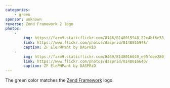 ```yaml
---
categories:
    - green
sponsor: unknown
reverse: Zend Framework 2 logo
photos:
    -
        img: https://farm9.staticflickr.com/8186/8148015948_22c4bf6e53_n.jpg
        link: https://www.flickr.com/photos/dasprid/8148015948/
        caption: ZF ElePHPant by DASPRiD
    -
        img: https://farm9.staticflickr.com/8469/8148016640_e95fdee280_n.jpg
        link: https://www.flickr.com/photos/dasprid/8148016640/
        caption: ZF ElePHPant by DASPRiD
---
```


The green color matches the [Zend Framework](http://framework.zend.com/) logo.
